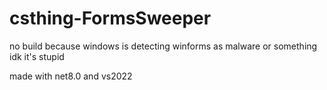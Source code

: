 # csthing-FormsSweeper

no build because windows is detecting winforms as malware or something idk it's stupid

made with net8.0 and vs2022